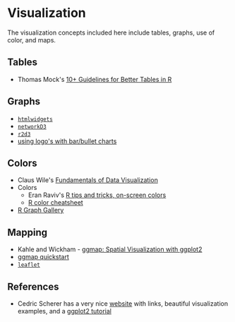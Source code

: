 # Visualization

The visualization concepts included here include tables, graphs, use of color, and maps.


## Tables
- Thomas Mock's [10+ Guidelines for Better Tables in R](https://themockup.blog/posts/2020-09-04-10-table-rules-in-r/)


## Graphs
- [`htmlwidgets`](http://www.htmlwidgets.org/)
- [`networkD3`](http://christophergandrud.github.io/networkD3/)
- [`r2d3`](https://rstudio.github.io/r2d3/)
- [using logo's with bar/bullet charts](https://themockup.blog/posts/2020-11-29-bullet-chart-variants-in-r/)


## Colors
- Claus Wile's [Fundamentals of Data Visualization](https://clauswilke.com/dataviz/)
- Colors
  - Eran Raviv's [R tips and tricks, on-screen colors](https://eranraviv.com/r-tips-tricks-screen-colors/)
  - [R color cheatsheet](https://www.nceas.ucsb.edu/sites/default/files/2020-04/colorPaletteCheatsheet.pdf)
- [R Graph Gallery](https://www.r-graph-gallery.com/)


## Mapping
- Kahle and Wickham - [ggmap: Spatial Visualization with ggplot2](https://journal.r-project.org/archive/2013-1/kahle-wickham.pdf)
- [ggmap quickstart](https://www.nceas.ucsb.edu/sites/default/files/2020-04/ggmapCheatsheet.pdf)
- [`leaflet`](http://rstudio.github.io/leaflet/)

## References
- Cedric Scherer has a very nice [website](https://cedricscherer.netlify.app/) with links, beautiful visualization examples, and a [ggplot2 tutorial](https://cedricscherer.netlify.app/2019/08/05/a-ggplot2-tutorial-for-beautiful-plotting-in-r/)
